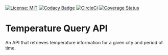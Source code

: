 [![License: MIT](https://img.shields.io/badge/License-MIT-yellow.svg)](https://opensource.org/licenses/MIT)
[![Codacy Badge](https://app.codacy.com/project/badge/Grade/a0405551e12b447d9805241d0eb43b57)](https://www.codacy.com/gh/jonathankamau/temperature-query-api/dashboard?utm_source=github.com&amp;utm_medium=referral&amp;utm_content=jonathankamau/temperature-query-api&amp;utm_campaign=Badge_Grade)
[![CircleCi](https://circleci.com/gh/jonathankamau/temperature-query-api.svg?style=svg)](<LINK>)
[![Coverage Status](https://coveralls.io/repos/github/jonathankamau/temperature-query-api/badge.svg?branch=main)](https://coveralls.io/github/jonathankamau/temperature-query-api?branch=main)
# Temperature Query API
An API that retrieves temperature information for a given city and period of time.

